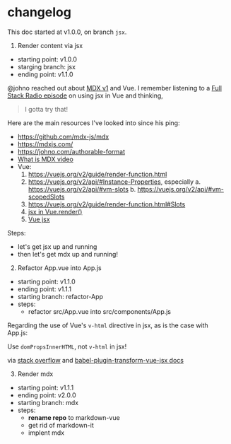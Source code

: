 # changelog

This doc started at v1.0.0, on branch `jsx`.

1. Render content via jsx

- starting point: v1.0.0
- starging branch: jsx
- ending point: v1.1.0

@johno reached out about [MDX v1](https://github.com/mdx-js/mdx) and Vue. I remember listening to a [Full Stack Radio episode](http://www.fullstackradio.com/90) on using jsx in Vue and thinking,

> I gotta try that!

Here are the main resources I've looked into since his ping:

- https://github.com/mdx-js/mdx
- https://mdxjs.com/
- https://johno.com/authorable-format
- [What is MDX video](https://www.youtube.com/watch?v=d2sQiI5NFAM&list=PLV5CVI1eNcJgCrPH_e6d57KRUTiDZgs0u)
- Vue:
  1. https://vuejs.org/v2/guide/render-function.html
  2. https://vuejs.org/v2/api/#Instance-Properties, especially
     a. https://vuejs.org/v2/api/#vm-slots
     b. https://vuejs.org/v2/api/#vm-scopedSlots
  3. https://vuejs.org/v2/guide/render-function.html#Slots
  4. [jsx in Vue.render()](https://vuejs.org/v2/guide/render-function.html#JSX)
  5. [Vue jsx](https://github.com/vuejs/jsx)

Steps:

- let's get jsx up and running
- then let's get mdx up and running!

2. Refactor App.vue into App.js

- starting point: v1.1.0
- ending point: v1.1.1
- starting branch: refactor-App
- steps:
  - refactor src/App.vue into src/components/App.js

Regarding the use of Vue's `v-html` directive in jsx, as is the case with App.js:

Use `domPropsInnerHTML`, not `v-html` in jsx!

via [stack overflow](https://stackoverflow.com/a/50002981/2145103) and [babel-plugin-transform-vue-jsx docs](https://github.com/vuejs/babel-plugin-transform-vue-jsx#difference-from-react-jsx)

3. Render mdx

- starting point: v1.1.1
- ending point: v2.0.0
- starting branch: mdx
- steps:
  - **rename repo** to markdown-vue
  - get rid of markdown-it
  - implent mdx
